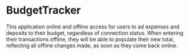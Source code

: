 # BudgetTracker
This application online and offline access for users to ad expenses and deposits to their budget, regardless of connection status. When entering their transactions offline, they will be able to populate their new total, reflecting all offline changes made, as soon as they come back online. 
